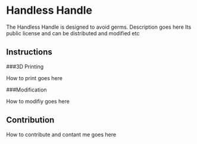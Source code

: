# Handless Handle

The Handless Handle is designed to avoid germs. Description goes here
Its public license and can be distributed and modified etc

## Instructions

###3D Printing

How to print goes here

###Modification

How to modifiy goes here

## Contribution

How to contribute and contant me goes here
